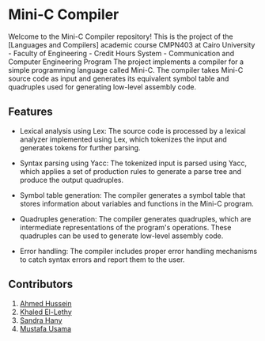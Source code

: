 # Mini-C Compiler

Welcome to the Mini-C Compiler repository! This is the project of the [Languages and Compilers] academic course CMPN403 at Cairo University - Faculty of Engineering - Credit Hours System - Communication and Computer Engineering Program
The project implements a compiler for a simple programming language called Mini-C. The compiler takes Mini-C source code as input and generates its equivalent symbol table and quadruples used for generating low-level assembly code.

## Features

- Lexical analysis using Lex: The source code is processed by a lexical analyzer implemented using Lex, which tokenizes the input and generates tokens for further parsing.

- Syntax parsing using Yacc: The tokenized input is parsed using Yacc, which applies a set of production rules to generate a parse tree and produce the output quadruples.

- Symbol table generation: The compiler generates a symbol table that stores information about variables and functions in the Mini-C program.

- Quadruples generation: The compiler generates quadruples, which are intermediate representations of the program's operations. These quadruples can be used to generate low-level assembly code.

- Error handling: The compiler includes proper error handling mechanisms to catch syntax errors and report them to the user.

## Contributors
1. [Ahmed Hussein](https://github.com/Ahmedh12)
2. [Khaled El-Lethy](https://github.com/ellethykhaled)
3. [Sandra Hany](https://github.com/SandraHany)
4. [Mustafa Usama](https://github.com/Mustafausamaa)
